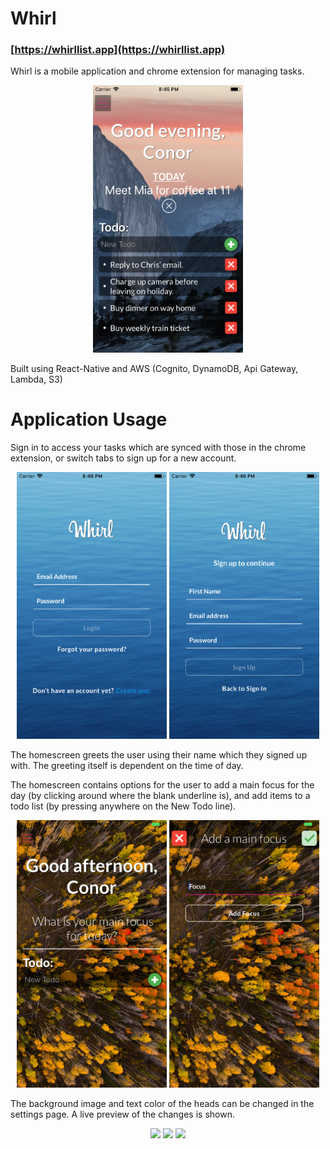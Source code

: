 # Whirl

### [https://whirllist.app](https://whirllist.app)
Whirl is a mobile application and chrome extension for managing tasks. 


<p align="center">
  <img src="https://github.com/C2P1/whirl/blob/master/assets/imgs/PopulatedExample.png" width="240">
</p>


Built using React-Native and AWS (Cognito, DynamoDB, Api Gateway, Lambda, S3)


# Application Usage


Sign in to access your tasks which are synced with those in the chrome extension, or switch tabs to sign up for a new account.    
<p align="center">
  <img src="https://github.com/C2P1/whirl/blob/master/assets/imgs/Login.png" width="240">
  <img src="https://github.com/C2P1/whirl/blob/master/assets/imgs/SignUp.png" width="240">
</p>   


The homescreen greets the user using their name which they signed up with. The greeting itself is dependent on the time of day. 

The homescreen contains options for the user to add a main focus for the day (by clicking around where the blank underline is), and add items to a todo list (by pressing anywhere on the New Todo line). 


<p align="center">
  <img src="https://github.com/C2P1/whirl/blob/master/assets/imgs/HomescreenAutumnal.png" width="240">
  <img src="https://github.com/C2P1/whirl/blob/master/assets/imgs/AddMainFocusAutumnal.png" width="240">
</p>


The background image and text color of the heads can be changed in the settings page. A live preview of the changes is shown. 


<p align="center">
  <img src="https://s3-eu-west-1.amazonaws.com/whirl101/images/Settings_BackgroundText_change1.png" width= "240">
  <img src="https://s3-eu-west-1.amazonaws.com/whirl101/images/Settings_BackgroundText_change2.png" width="240">
  <img src="https://s3-eu-west-1.amazonaws.com/whirl101/images/Settings_BackgroundText_change3.png" width="240">
</p>





  


